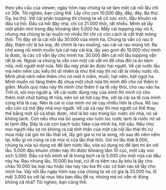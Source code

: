 theo yêu cầu của viewer, ngày hôm nay chúng ta sẽ làm một cái nồi lẩu chỉ có 30k. Tôi nghèo, bạn cũng thế. Lấy cho con 10.000 đây, đây, đây. Ba thứ. Dạ, ba thứ. Với cái phần topping thì chúng ta sẽ có xúc xích, đậu khuôn và đầu cá hồi. Đầu cá hồi đây nhá, chỉ có 21.000 thôi, rất nhiều. Mình sẽ lấy một phần nhỏ trong đây khoảng tầm 5.000 ha. Mấy cái topping này nó ít, nhưng mà chúng ta lại muốn nó nhiều thì chỉ có còn cách là cắt thật mỏng thôi. Thì đây sẽ là cái nồi lẩu 30.000 của mình ha. Chúng ta vẫn có rau ở đây, thậm chí là ba loại, đó chính là rau muống, rau cải và rau mùng tơi. Ra chợ xong rồi mình muốn lựa cái này cái kia, lấy sao gom đủ 10.000 như mình là được, là các cô vẫn lấy cho mình ha. 30.000 đến cái nồi lẩu topping vẫn rất là ok. Ngoài ra chúng ta vẫn còn một cái vắt mì để chia đôi ra ăn kèm nữa, mỗi người một nửa. Nồi lẩu này phải ăn được hai người. Về cái nước lẩu mà nêm nếm các kiểu thì dĩ nhiên là như thế này thì nó rất là nhiều nước rồi. Mình phải nêm nếm thêm cho nó một ít mắm, muối, hạt nêm, bột ngọt ha. Mình muốn nó tăng thêm độ chua một chút nữa thì mình đổi cho nó thêm tí giấm. Muốn quý màu này thì mình cho thêm tí sa tế vậy thôi, cho rau vào ha. Trời ơi, sôi mọi người ạ. Về cái nước dùng này của mình thì mình có cho thêm một chút tương ớt nữa, nên nó sẽ hơi cay the, với lại cái sa tế của mình cũng khá là cay. Nên là cái vị của mình nó sẽ cay nhiều hơn là chua. Rổ rau vẫn còn cả mớ đây nhá mọi người. Về cái cá này thì mọi người có thể thay thế bằng một số cá khác được, nhớ là bỏ vào trong lúc nước sôi nhá, nó sẽ không tanh. Còn nếu như mà bỏ quang vào luôn lúc nước lạnh là nước nó sẽ bị tanh đấy. Đây là cái con bạch tuộc fake của mình ha, hơi xấu. Nếu như mọi người nấu sợ nó không ra cái tinh thần của một cái nồi lẩu thái thì cứ mua mấy cái gói mì lẩu thái về, lấy gói gia vị nó là xong, rồi sau đó nêm nếm lại, kiểu gì nó cũng ra cái mùi vị của lẩu thái thôi. Gói mì lẩu thái 8.000, chúng ta vừa sử dụng nó để làm nước lẩu, vừa sử dụng nó để làm mì ăn với lẩu. 5.000 đậu khuôn chiên này thì được khoảng tầm 10 cục, một cây xúc xích 5.000. Đầu cá hồi mình sẽ lẻ trong bịch ra là 5.000 cho một nửa cái đầu này ha. Rau nhúng lẩu, 10.000 ba loại, cứ đi ra tiệm rau ấy kêu là lấy cho cháu 10.000 ba loại rau hoặc rau này rau kia thì các cô bán rau sẽ lấy cho mình ha. Vậy nồi lẩu ngày hôm nay của chúng ta sẽ có giá là 33.000 ha, lỗ mất 3.000 so với lại mục tiêu ban đầu đề ra, nhưng mà nó vẫn rẻ đúng không cả nhà? Tôi nghèo, bạn cũng thế.